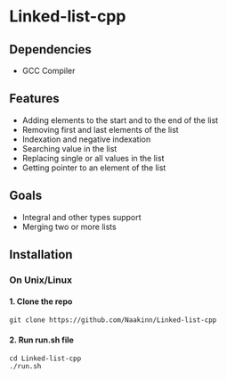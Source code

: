 # Linked-list-cpp
## Dependencies
- GCC Compiler
## Features
- Adding elements to the start and to the end of the list
- Removing first and last elements of the list
- Indexation and negative indexation
- Searching value in the list
- Replacing single or all values in the list
- Getting pointer to an element of the list

## Goals
- Integral and other types support
- Merging two or more lists
## Installation 

###  On Unix/Linux
#### 1. Clone the repo 
```
git clone https://github.com/Naakinn/Linked-list-cpp
```
#### 2. Run run.sh file
```
cd Linked-list-cpp
./run.sh
```
